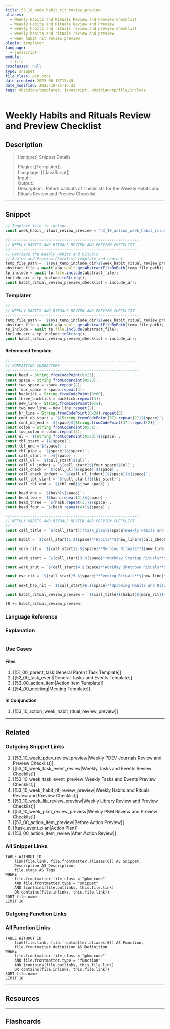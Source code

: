```yaml
---
title: 53_10_week_habit_rit_review_preview
aliases:
  - Weekly Habits and Rituals Review and Preview Checklist
  - Weekly Habits and Rituals Review and Preview
  - weekly habits and rituals review and preview checklist
  - weekly habits and rituals review and preview
  - week habit rit review preview
plugin: templater
language:
  - javascript
module:
  - file
cssclasses: null
type: snippet
file_class: pkm_code
date_created: 2023-06-13T13:49
date_modified: 2023-10-25T16:23
tags: obsidian/templater, javascript, obsidian/tp/file/include
---
```

# Weekly Habits and Rituals Review and Preview Checklist

## Description

> [!snippet] Snippet Details
>  
> Plugin: [[Templater]]  
> Language: [[JavaScript]]  
> Input::  
> Output::  
> Description:: Return callouts of checklists for the Weekly Habits and Rituals Review and Preview Checklist.

---

## Snippet

<!-- Add the full code including explanatory comments  -->

```javascript
// Template file to include 
const week_habit_ritual_review_preview = "43_10_action_week_habit_ritual_review_preview";

//---------------------------------------------------------  
// WEEKLY HABITS AND RITUALS REVIEW AND PREVIEW CHECKLIST
//---------------------------------------------------------
// Retrieve the Weekly Habits and Rituals 
// Review and Preview Checklist template and content
temp_file_path = `${sys_temp_include_dir}${week_habit_ritual_review_preview}.md`;
abstract_file = await app.vault.getAbstractFileByPath(temp_file_path);
tp_include = await tp.file.include(abstract_file);
include_arr = tp_include.toString();
const habit_ritual_review_preview_checklist = include_arr;
```

### Templater

<!-- Add the full code excluding explanatory comments  -->

```javascript
//---------------------------------------------------------  
// WEEKLY HABITS AND RITUALS REVIEW AND PREVIEW CHECKLIST
//---------------------------------------------------------
temp_file_path = `${sys_temp_include_dir}${week_habit_ritual_review_preview}.md`;
abstract_file = await app.vault.getAbstractFileByPath(temp_file_path);
tp_include = await tp.file.include(abstract_file);
include_arr = tp_include.toString();
const habit_ritual_review_preview_checklist = include_arr;
```

#### Referenced Template

```javascript
//---------------------------------------------------------
// FORMATTING CHARACTERS
//---------------------------------------------------------
const head = String.fromCodePoint(0x23);
const space = String.fromCodePoint(0x20);
const two_space = space.repeat(2);
const four_space = space.repeat(4);
const backtick = String.fromCodePoint(0x60);
const three_backtick = backtick.repeat(3);
const new_line = String.fromCodePoint(0xa);
const two_new_line = new_line.repeat(2);
const hr_line = String.fromCodePoint(0x2d).repeat(3);
const cmnt_ob_start = `${String.fromCodePoint(37).repeat(2)}${space}`;
const cmnt_ob_end = `${space}${String.fromCodePoint(37).repeat(2)}`;
const colon = String.fromCodePoint(0x3a);
const two_colon = colon.repeat(2);
const ul = `${String.fromCodePoint(0x2d)}${space}`;
const tbl_start =`|${space}`;
const tbl_end =`${space}|`;
const tbl_pipe = `${space}|${space}`;
const call_start = `>${space}`;
const call_ul = `${call_start}${ul}`;
const call_ul_indent = `${call_start}${four_space}${ul}`;
const call_check = `${call_ul}[${space}]${space}`;
const call_check_indent = `${call_ul_indent}[${space}]${space}`;
const call_tbl_start = `${call_start}${tbl_start}`;
const call_tbl_end = `${tbl_end}${two_space}`;

const head_one = `${hash}${space}`;
const head_two = `${hash.repeat(2)}${space}`;
const head_three = `${hash.repeat(3)}${space}`;
const head_four = `${hash.repeat(4)}${space}`;

//---------------------------------------------------------  
// WEEKLY HABITS AND RITUALS REVIEW AND PREVIEW CHECKLIST
//---------------------------------------------------------
const call_title = `${call_start}[!task_plan]${space}Weekly Habits and Rituals Review and Preview Plan${new_line}${call_start}${new_line}`;

const habit = `${call_start}1.${space}**Habits**${new_line}${call_check_indent}Review completed habits.${new_line}${call_check_indent}Review discarded habits.${new_line}${call_check_indent}Compare completed and discarded habits.${new_line}${call_check_indent}Write insights about comparison.${new_line}${call_check_indent}Write actionable lessons learned to implement.${new_line}${call_start}${new_line}`;

const morn_rit = `${call_start}2.${space}**Morning Rituals**${new_line}${call_check_indent}Review completed morning rituals.${new_line}${call_check_indent}Review discarded morning rituals.${new_line}${call_check_indent}Compare completed and discarded morning rituals.${new_line}${call_check_indent}Write insights about comparison.${new_line}${call_check_indent}Write actionable lessons learned to implement.${new_line}${call_start}${new_line}`;

const work_start = `${call_start}3.${space}**Workday Startup Rituals**${new_line}${call_check_indent}Review completed workday startup rituals.${new_line}${call_check_indent}Review discarded workday startup rituals.${new_line}${call_check_indent}Compare completed and discarded workday startup rituals.${new_line}${call_check_indent}Write insights about comparison.${new_line}${call_check_indent}Write actionable lessons learned to implement.${new_line}${call_start}${new_line}`;

const work_shut = `${call_start}4.${space}**Workday Shutdown Rituals**${new_line}${call_check_indent}Review completed workday shutdown rituals.${new_line}${call_check_indent}Review discarded workday shutdown rituals.${new_line}${call_check_indent}Compare completed and discarded workday shutdown rituals.${new_line}${call_check_indent}Write insights about comparison.${new_line}${call_check_indent}Write actionable lessons learned to implement.${new_line}${call_start}${new_line}`;

const eve_rit = `${call_start}5.${space}**Evening Rituals**${new_line}${call_check_indent}Review completed evening rituals.${new_line}${call_check_indent}Review discarded evening rituals.${new_line}${call_check_indent}Compare completed and discarded evening rituals.${new_line}${call_check_indent}Write insights about comparison.${new_line}${call_check_indent}Write actionable lessons learned to implement.${new_line}${call_start}${new_line}`;

const next_hab_rit = `${call_start}6.${space}**Upcoming Habits and Rituals**${new_line}${call_check_indent}If necessary, revise templates according to lessons learned during review.${new_line}${call_check_indent}Create habit and ritual files for upcoming week.`;

const habit_ritual_review_preview = `${call_title}${habit}${morn_rit}${work_start}${work_shut}${eve_rit}${next_hab_rit}`;

tR += habit_ritual_review_preview;
```

### Language Reference

<!-- Recreate the code with links to files  -->

### Explanation

```javascript

```

### Use Cases

#### Files

<!-- Files containing the snippet  -->

1. [[51_00_parent_task|General Parent Task Template]]
2. [[52_00_task_event|General Tasks and Events Template]]
3. [[53_00_action_item|Action Item Template]]
4. [[54_00_meeting|Meeting Template]]

#### In Conjunction

<!-- Snippets used together with this snippet  -->

1. [[53_10_action_week_habit_ritual_review_preview]]

---

## Related

### Outgoing Snippet Links

<!-- Link related snippet here -->

1. [[53_10_week_pdev_review_preview|Weekly PDEV Journals Review and Preview Checklist]]
2. [[53_10_week_task_event_review|Weekly Tasks and Events Review Checklist]]
3. [[53_10_week_task_event_preview|Weekly Tasks and Events Preview Checklist]]
4. [[53_10_week_habit_rit_review_preview|Weekly Habits and Rituals Review and Preview Checklist]]
5. [[53_10_week_lib_review_preview|Weekly Library Review and Preview Checklist]]
6. [[53_10_week_pkm_review_preview|Weekly PKM Review and Preview Checklist]]
7. [[53_00_action_item_preview|Before Action Preview]]
8. [[task_event_plan|Action Plan]]
9. [[53_00_action_item_review|After Action Review]]

### All Snippet Links

<!-- Query limit 10  -->

```dataview
TABLE WITHOUT ID
	link(file.link, file.frontmatter.aliases[0]) AS Snippet,
	Description AS Description,
	file.etags AS Tags
WHERE 
	file.frontmatter.file_class = "pkm_code"
	AND file.frontmatter.type = "snippet"
	AND (contains(file.outlinks, this.file.link)
	OR contains(file.inlinks, this.file.link))
SORT file.name
LIMIT 10
```

### Outgoing Function Links

<!-- Link related functions here -->

### All Function Links

<!-- Query limit 10  -->

```dataview
TABLE WITHOUT ID
	link(file.link, file.frontmatter.aliases[0]) AS Function,
	file.frontmatter.definition AS Definition
WHERE 
	file.frontmatter.file_class = "pkm_code"
	AND file.frontmatter.type = "function"
	AND (contains(file.outlinks, this.file.link)
	OR contains(file.inlinks, this.file.link))
SORT file.name
LIMIT 10
```

---

## Resources

---

## Flashcards
